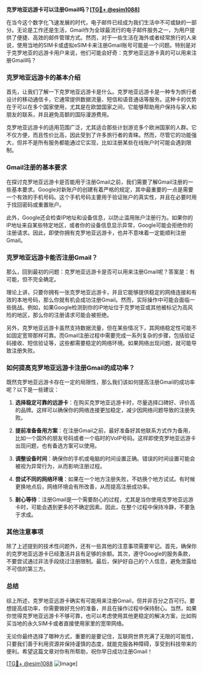 **克罗地亚远游卡可以注册Gmail吗？[[TG💪+ @esim1088](https://t.me/s/esim1088)]**

在当今这个数字化飞速发展的时代，电子邮件已经成为我们生活中不可或缺的一部分。无论是工作还是生活，Gmail作为全球最流行的电子邮件服务之一，为用户提供了便捷、高效的邮件管理方式。然而，对于一些生活在海外或者经常旅行的人来说，使用当地的SIM卡或虚拟eSIM卡来注册Gmail账号可能是一个问题。特别是对于克罗地亚的远游卡用户来说，他们可能会好奇：克罗地亚远游卡真的可以用来注册Gmail吗？

### 克罗地亚远游卡的基本介绍

首先，让我们了解一下克罗地亚远游卡是什么。克罗地亚远游卡是一种专为旅行者设计的移动通信卡，它通常提供数据流量、短信和语音通话等服务。这种卡的优势在于可以在多个国家使用，尤其是在欧盟国家之间，它能够帮助用户保持与家人和朋友的联系，并且避免高额的国际漫游费用。

克罗地亚远游卡的适用范围广泛，尤其适合那些计划游览多个欧洲国家的人群。它不仅方便，而且性价比高，因此受到了许多旅行者的青睐。然而，尽管它的功能强大，但并不是所有服务都能通过它实现，比如注册某些在线账户时可能会遇到限制。

### Gmail注册的基本要求

在探讨克罗地亚远游卡是否能用于注册Gmail之前，我们需要了解Gmail注册的一些基本要求。Google对新账户的创建有着严格的规定，其中最重要的一点是需要一个有效的手机号码。这个手机号码主要用于验证账户的真实性，并且在必要时用于找回密码或重置账户。

此外，Google还会检查IP地址和设备信息，以防止滥用账户注册行为。如果你的IP地址来自某些特定地区，或者你的设备信息显示异常，Google可能会拒绝你的注册请求。因此，即使你拥有克罗地亚远游卡，也并不意味着一定能顺利注册Gmail。

### 克罗地亚远游卡能否注册Gmail？

那么，回到最初的问题：克罗地亚远游卡是否可以用来注册Gmail呢？答案是：有可能，但不完全确定。

理论上讲，只要你拥有一张克罗地亚远游卡，并且它能够提供稳定的网络连接和有效的本地号码，那么你就有机会成功注册Gmail。然而，实际操作中可能会面临一些挑战。例如，如果Google检测到你的IP地址位于克罗地亚或其他被标记为高风险的地区，那么你的注册请求可能会被拒绝。

另外，克罗地亚远游卡虽然支持数据流量，但在某些情况下，其网络稳定性可能不如固定宽带那样可靠。而Gmail注册过程中需要完成一系列复杂的步骤，包括验证码接收、短信验证等，这些都需要稳定的网络环境。如果网络出现问题，就可能导致注册失败。

### 如何提高克罗地亚远游卡注册Gmail的成功率？

既然克罗地亚远游卡存在一定的局限性，那么我们该如何提高注册Gmail的成功率呢？以下是一些建议：

1. **选择稳定可靠的远游卡**：在购买克罗地亚远游卡时，尽量选择口碑好、评价高的品牌。这样可以确保你的网络连接更加稳定，减少因网络问题导致的注册失败。

2. **提前准备备用方案**：在注册Gmail之前，最好准备好其他联系方式作为备用，比如一个国外的朋友号码或者一个临时的VoIP号码。这样即使克罗地亚远游卡出现问题，也有备选方案可以使用。

3. **调整设备时间**：确保你的手机或电脑的时间设置正确。错误的时间设置可能会被视为异常行为，从而影响注册过程。

4. **尝试不同的网络环境**：如果在一个地方注册失败，不妨换个地方试试。有时候更换地点后，网络环境会有所改善，从而提高注册成功率。

5. **耐心等待**：注册Gmail是一个需要耐心的过程，尤其是当你使用克罗地亚远游卡时，可能会遇到更多的不确定因素。因此，在整个过程中保持冷静，不要急于求成。

### 其他注意事项

除了上述提到的技术性问题外，还有一些其他的注意事项需要牢记。首先，确保你的克罗地亚远游卡已经激活并且有足够的余额。其次，遵守Google的服务条款，不要尝试通过非法手段绕过注册限制。最后，保护好自己的个人信息，避免泄露给不可信的第三方。

### 总结

综上所述，克罗地亚远游卡确实有可能用来注册Gmail，但并非百分之百可行。要想提高成功率，你需要做好充分的准备，并且在操作过程中保持耐心。当然，如果你觉得克罗地亚远游卡不够可靠，也可以考虑使用其他更稳定的解决方案，比如购买当地的永久SIM卡或者直接使用家里的宽带网络。

无论你最终选择了哪种方式，重要的是要记住，互联网世界充满了无限的可能性，只要我们善于利用资源并保持谨慎的态度，就能克服各种障碍，享受到科技带来的便利。希望这篇文章对你有所帮助，祝你早日成功注册Gmail！

[[TG💪+ @esim1088](https://t.me/s/esim1088) ![Image](https://i.postimg.cc/4NQfJmqS/Snipaste-2025-05-13-00-14-12.png)]